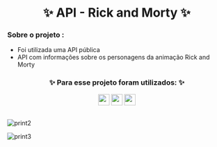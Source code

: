 <h1 align="center">✨ API - Rick and Morty ✨</h1>

### Sobre o projeto :
- Foi utilizada uma API pública
- API com informações sobre os personagens da animação Rick and Morty

<h3 align="center">✨ Para esse projeto foram utilizados: ✨</h3>

<div align="center">
  <img height="26em" src="https://img.shields.io/badge/JavaScript-F7DF1E?style=for-the-badge&logo=javascript&logoColor=black" >
  <img height="26em" src="https://img.shields.io/badge/HTML5-E34F26?style=for-the-badge&logo=html5&logoColor=white" >
  <img height="26em" src="https://img.shields.io/badge/CSS3-1572B6?style=for-the-badge&logo=css3&logoColor=white" >
</div>

##

![print2](https://user-images.githubusercontent.com/72527935/142139834-cc2722ea-52e3-4d40-82c0-68202cac58ed.PNG)

![print3](https://user-images.githubusercontent.com/72527935/142139943-c4c3f7af-5c3b-45b5-9f00-7aa59bd054e7.jpg)
